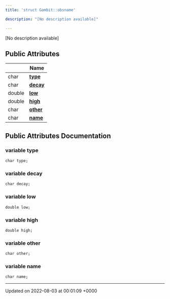 ```yaml
---
title: 'struct Gambit::obsname'

description: "[No description available]"

---
```









[No description available]

## Public Attributes

|                | Name           |
| -------------- | -------------- |
| char | **[type](/documentation/code/colliderbit_development/classes/structgambit_1_1obsname/#variable-type)**  |
| char | **[decay](/documentation/code/colliderbit_development/classes/structgambit_1_1obsname/#variable-decay)**  |
| double | **[low](/documentation/code/colliderbit_development/classes/structgambit_1_1obsname/#variable-low)**  |
| double | **[high](/documentation/code/colliderbit_development/classes/structgambit_1_1obsname/#variable-high)**  |
| char | **[other](/documentation/code/colliderbit_development/classes/structgambit_1_1obsname/#variable-other)**  |
| char | **[name](/documentation/code/colliderbit_development/classes/structgambit_1_1obsname/#variable-name)**  |

## Public Attributes Documentation

### variable type

```
char type;
```


### variable decay

```
char decay;
```


### variable low

```
double low;
```


### variable high

```
double high;
```


### variable other

```
char other;
```


### variable name

```
char name;
```


-------------------------------

Updated on 2022-08-03 at 00:01:09 +0000